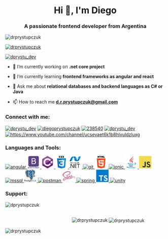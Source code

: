 <h1 align="center">Hi 👋, I'm Diego</h1>
<h3 align="center">A passionate frontend developer from Argentina</h3>

<p align="left"> <img src="https://komarev.com/ghpvc/?username=drprystupczuk&label=Profile%20views&color=0e75b6&style=flat" alt="drprystupczuk" /> </p>

<p align="left"> <a href="https://github.com/ryo-ma/github-profile-trophy"><img src="https://github-profile-trophy.vercel.app/?username=drprystupczuk" alt="drprystupczuk" /></a> </p>

<p align="left"> <a href="https://twitter.com/dprystu_dev" target="blank"><img src="https://img.shields.io/twitter/follow/dprystu_dev?logo=twitter&style=for-the-badge" alt="dprystu_dev" /></a> </p>

- 🔭 I’m currently working on **.net core project**

- 🌱 I’m currently learning **frontend frameworks as angular and react**

- 💬 Ask me about **relational databases and backend languages as C# or Java**

- 📫 How to reach me **d.r.prystupczuk@gmail.com**

<h3 align="left">Connect with me:</h3>
<p align="left">
<a href="https://twitter.com/dprystu_dev" target="blank"><img align="center" src="https://raw.githubusercontent.com/rahuldkjain/github-profile-readme-generator/master/src/images/icons/Social/twitter.svg" alt="dprystu_dev" height="30" width="40" /></a>
<a href="https://linkedin.com/in/diegoprystupczuk" target="blank"><img align="center" src="https://raw.githubusercontent.com/rahuldkjain/github-profile-readme-generator/master/src/images/icons/Social/linked-in-alt.svg" alt="diegoprystupczuk" height="30" width="40" /></a>
<a href="https://stackoverflow.com/users/238540" target="blank"><img align="center" src="https://raw.githubusercontent.com/rahuldkjain/github-profile-readme-generator/master/src/images/icons/Social/stack-overflow.svg" alt="238540" height="30" width="40" /></a>
<a href="https://instagram.com/dprystu_dev" target="blank"><img align="center" src="https://raw.githubusercontent.com/rahuldkjain/github-profile-readme-generator/master/src/images/icons/Social/instagram.svg" alt="dprystu_dev" height="30" width="40" /></a>
<a href="https://www.youtube.com/c/https://www.youtube.com/channel/ucsevaet6k1b8hlvuldzluxg" target="blank"><img align="center" src="https://raw.githubusercontent.com/rahuldkjain/github-profile-readme-generator/master/src/images/icons/Social/youtube.svg" alt="https://www.youtube.com/channel/ucsevaet6k1b8hlvuldzluxg" height="30" width="40" /></a>
</p>

<h3 align="left">Languages and Tools:</h3>
<p align="left"> <a href="https://angular.io" target="_blank"> <img src="https://angular.io/assets/images/logos/angular/angular.svg" alt="angular" width="40" height="40"/> </a> <a href="https://getbootstrap.com" target="_blank"> <img src="https://raw.githubusercontent.com/devicons/devicon/master/icons/bootstrap/bootstrap-plain-wordmark.svg" alt="bootstrap" width="40" height="40"/> </a> <a href="https://www.w3schools.com/cs/" target="_blank"> <img src="https://raw.githubusercontent.com/devicons/devicon/master/icons/csharp/csharp-original.svg" alt="csharp" width="40" height="40"/> </a> <a href="https://www.w3schools.com/css/" target="_blank"> <img src="https://raw.githubusercontent.com/devicons/devicon/master/icons/css3/css3-original-wordmark.svg" alt="css3" width="40" height="40"/> </a> <a href="https://dotnet.microsoft.com/" target="_blank"> <img src="https://raw.githubusercontent.com/devicons/devicon/master/icons/dot-net/dot-net-original-wordmark.svg" alt="dotnet" width="40" height="40"/> </a> <a href="https://git-scm.com/" target="_blank"> <img src="https://www.vectorlogo.zone/logos/git-scm/git-scm-icon.svg" alt="git" width="40" height="40"/> </a> <a href="https://www.w3.org/html/" target="_blank"> <img src="https://raw.githubusercontent.com/devicons/devicon/master/icons/html5/html5-original-wordmark.svg" alt="html5" width="40" height="40"/> </a> <a href="https://ionicframework.com" target="_blank"> <img src="https://upload.wikimedia.org/wikipedia/commons/d/d1/Ionic_Logo.svg" alt="ionic" width="40" height="40"/> </a> <a href="https://www.java.com" target="_blank"> <img src="https://raw.githubusercontent.com/devicons/devicon/master/icons/java/java-original.svg" alt="java" width="40" height="40"/> </a> <a href="https://developer.mozilla.org/en-US/docs/Web/JavaScript" target="_blank"> <img src="https://raw.githubusercontent.com/devicons/devicon/master/icons/javascript/javascript-original.svg" alt="javascript" width="40" height="40"/> </a> <a href="https://www.microsoft.com/en-us/sql-server" target="_blank"> <img src="https://www.svgrepo.com/show/303229/microsoft-sql-server-logo.svg" alt="mssql" width="40" height="40"/> </a> <a href="https://www.postgresql.org" target="_blank"> <img src="https://raw.githubusercontent.com/devicons/devicon/master/icons/postgresql/postgresql-original-wordmark.svg" alt="postgresql" width="40" height="40"/> </a> <a href="https://postman.com" target="_blank"> <img src="https://www.vectorlogo.zone/logos/getpostman/getpostman-icon.svg" alt="postman" width="40" height="40"/> </a> <a href="https://sass-lang.com" target="_blank"> <img src="https://raw.githubusercontent.com/devicons/devicon/master/icons/sass/sass-original.svg" alt="sass" width="40" height="40"/> </a> <a href="https://spring.io/" target="_blank"> <img src="https://www.vectorlogo.zone/logos/springio/springio-icon.svg" alt="spring" width="40" height="40"/> </a> <a href="https://www.typescriptlang.org/" target="_blank"> <img src="https://raw.githubusercontent.com/devicons/devicon/master/icons/typescript/typescript-original.svg" alt="typescript" width="40" height="40"/> </a> <a href="https://unity.com/" target="_blank"> <img src="https://www.vectorlogo.zone/logos/unity3d/unity3d-icon.svg" alt="unity" width="40" height="40"/> </a> </p>

<h3 align="left">Support:</h3>
<p><a href="https://www.buymeacoffee.com/dprystupczuk"> <img align="left" src="https://cdn.buymeacoffee.com/buttons/v2/default-yellow.png" height="50" width="210" alt="dprystupczuk" /></a></p><br><br>

<p><img align="left" src="https://github-readme-stats.vercel.app/api/top-langs?username=drprystupczuk&show_icons=true&locale=en&layout=compact" alt="drprystupczuk" /></p>

<p>&nbsp;<img align="center" src="https://github-readme-stats.vercel.app/api?username=drprystupczuk&show_icons=true&locale=en" alt="drprystupczuk" /></p>

<p><img align="center" src="https://github-readme-streak-stats.herokuapp.com/?user=drprystupczuk&" alt="drprystupczuk" /></p>
